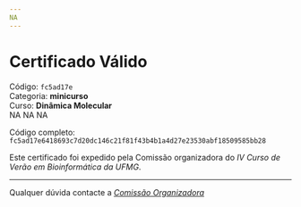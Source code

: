 ```yaml
---
NA
---
```


# Certificado Válido

Código: `fc5ad17e`<br>
Categoria: **minicurso**<br>
Curso: **Dinâmica Molecular**<br>
NA
NA
NA


Código completo: `fc5ad17e6418693c7d20dc146c21f81f43b4b1a4d27e23530abf18509585bb28`


Este certificado foi expedido pela Comissão organizadora do *IV Curso de Verão em Bioinformática da UFMG*.

----

Qualquer dúvida contacte a [_Comissão Organizadora_](<mailto:cursobioinfoufmg@gmail.com$subject=[Certificados]>)

